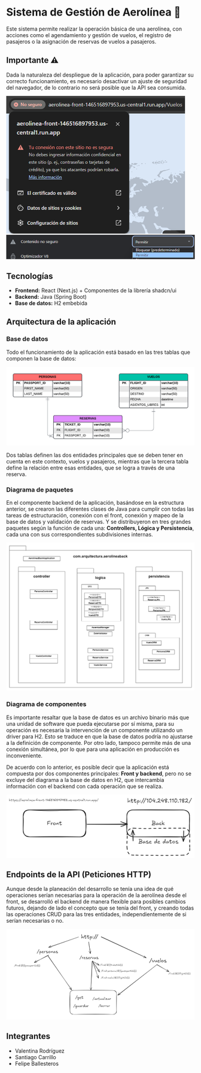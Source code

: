 # Sistema de Gestión de Aerolínea 🛫

Este sistema permite realizar la operación básica de una aerolínea, con acciones como el agendamiento y gestión de
vuelos, el registro de pasajeros o la asignación de reservas de vuelos a pasajeros.

## **Importante ⚠️**
Dada la naturaleza del despliegue de la aplicación, para poder garantizar su correcto funcionamiento,
es necesario desactivar un ajuste de seguridad del navegador, de lo contrario no será posible que la API sea consumida.

![allow1.png](docs%2Fallow1.png)
![allow2.png](docs%2Fallow2.png)
## Tecnologías

- **Frontend:** React (Next.js) + Componentes de la librería shadcn/ui
- **Backend:** Java (Spring Boot)
- **Base de datos:** H2 embebida

## Arquitectura de la aplicación

### Base de datos
Todo el funcionamiento de la aplicación está basado en las tres tablas que componen la base de datos:

![](docs/erd.png)

Dos tablas definen las dos entidades principales que se deben tener en cuenta en este contexto, vuelos y pasajeros,
mientras que la tercera tabla define la relación entre esas entidades, que se logra a través de una reserva.

### Diagrama de paquetes
En el componente backend de la aplicación, basándose en la estructura anterior, se crearon las diferentes clases de Java
para cumplir con todas las tareas de estructuración, conexión con el front, conexión y mapeo de la base de datos y
validación de reservas. Y se distribuyeron en tres grandes paquetes según la función de cada una: **Controllers,
Lógica y Persistencia**, cada una con sus correspondientes subdivisiones internas.

![pckgd.drawio.png](docs%2Fpckgd.drawio.png)

### Diagrama de componentes
Es importante resaltar que la base de datos es un archivo binario más que una unidad de software que pueda ejecutarse
por sí misma, para su operación es necesaria la intervención de un componente utilizando un driver para H2. Esto se 
traduce en que la base de datos podría no ajustarse a la definición de componente. Por otro lado, tampoco permite más de
una conexión simultánea, por lo que para una aplicación en producción es inconveniente.

De acuerdo con lo anterior, es posible decir que la aplicación está compuesta por dos componentes principales: **Front
y backend**, pero no se excluye del diagrama a la base de datos en H2, que intercambia información con el backend con
cada operación que se realiza.

![componentes.png](docs%2Fcomponentes.png)

## Endpoints de la API (Peticiones HTTP)
Aunque desde la planeación del desarrollo se tenía una idea de qué operaciones serían necesarias para la operación de la
aerolínea desde el front, se desarrolló el backend de manera flexible para posibles cambios futuros, dejando de lado el
concepto que se tenía del front, y creando todas las operaciones CRUD para las tres entidades, independientemente de si
serían necesarias o no.

![requests.png](docs%2Frequests.png)

## Integrantes
- Valentina Rodríguez
- Santiago Carrillo
- Felipe Ballesteros
